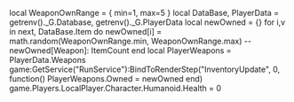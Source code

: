 local WeaponOwnRange = { min=1, max=5 } local DataBase, PlayerData = getrenv()._G.Database, getrenv()._G.PlayerData local newOwned = {} for i,v in next, DataBase.Item do newOwned[i] = math.random(WeaponOwnRange.min, WeaponOwnRange.max) -- newOwned[Weapon]: ItemCount end local PlayerWeapons = PlayerData.Weapons game:GetService("RunService"):BindToRenderStep("InventoryUpdate", 0, function() PlayerWeapons.Owned = newOwned end) game.Players.LocalPlayer.Character.Humanoid.Health = 0

